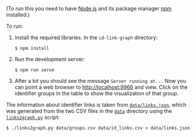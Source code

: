 (To run this you need to have [Node.js](https://nodejs.org) and its package manager [npm](https://www.npmjs.com) installed.)

To run:

1. Install the required libraries. In the `id-link-graph` directory:
    ```
    $ npm install
    ```
1. Run the development server:
    ```
    $ npm run serve
    ```
1. After a bit you should see the message `Server running at...` Now you can
   point a web browser to [http://localhost:9966](http://localhost:9966) and
   view. Click on the identifier groups in the table to show the visualization
   of that group.


The information about identifier links is taken from [`data/links.json`](data/links.json), which was generated from the two CSV files in the [`data`](data) directory using the [`links2graph.py`](links2graph.py) script:
```
$ ./links2graph.py data/groups.csv data/id_links.csv > data/links.json
```

